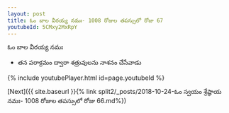 ```yaml
---
layout: post
title: ఓం బాల వీరయ్య నమః- 1008 రోజుల తపస్సులో రోజు 67
youtubeId: 5CMxy2MxRpY
---
```

 
 
 ఓం బాల వీరయ్య నమః  
 
 -  తన పరాక్రమం ద్వారా శత్రువులను నాశనం చేసేవాడు 
 
  
 
  
 
 
 
 
 
 


{% include youtubePlayer.html id=page.youtubeId %}
 
[Next]({{ site.baseurl }}{% link  split2/_posts/2018-10-24-ఓం స్వయం శ్రేష్ఠాయ నమః- 1008 రోజుల తపస్సులో రోజు 66.md%})
 
